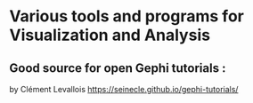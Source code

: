 # Various tools and programs for Visualization and Analysis

## Good source for open Gephi tutorials : 
by Clément Levallois
https://seinecle.github.io/gephi-tutorials/

